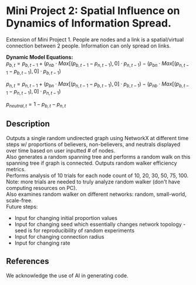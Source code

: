 # Mini Project 2: Spatial Influence on Dynamics of Information Spread. 
Extension of Mini Project 1. People are nodes and a link is a spatial/virtual connection between 2 people. 
Information can only spread on links. 

**Dynamic Model Equations:** <br>
$p_{b, t} = p_{b, t-1} + (p_{nb} \cdot Max[(p_{b, t-1}-p_{n, t-1}), 0] \cdot p_{n, t-1}) - (p_{bn} \cdot Max[(p_{n, t-1}-p_{b, t-1}), 0] \cdot p_{b, t-1})$

$p_{n, t} = p_{n, t-1} + (p_{bn} \cdot Max[(p_{n, t-1}-p_{b, t-1}), 0] \cdot p_{b, t-1}) - (p_{nb} \cdot Max[(p_{b, t-1}-p_{n, t-1}), 0] \cdot p_{n, t-1})$ 

$p_{neutral, t} = 1 - p_{b, t} - p_{n, t}$

## Description

Outputs a single random undirected graph using NetworkX at different time steps w/ proportions of believers, non-believers, and neutrals displayed over time based on user inputted # of nodes. <br>
Also generates a random spanning tree and performs a random walk on this spanning tree if graph is connected. Outputs random walker efficiency metrics. <br>
Performs analysis of 10 trials for each node count of 10, 20, 30, 50, 75, 100. <br>
Note: more trials are needed to truly analyze random walker (don't have computing resources on PC). <br> 
Also examines random walker on different networks: random, small-world, scale-free. <br>
Future steps: <br>
- Input for changing initial proportion values
- Input for changing seed which essentially changes network topology - seed is for reproducibility of random experiments
- Input for changing connection radius
- Input for changing rate

## References
We acknowledge the use of AI in generating code. 
